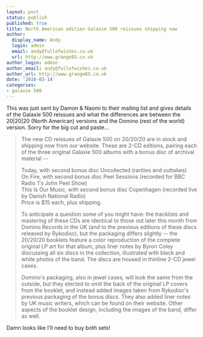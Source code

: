 ```yaml
---
layout: post
status: publish
published: true
title: North American edition Galaxie 500 reissues shipping now
author:
  display_name: Andy
  login: admin
  email: andy@fullofwishes.co.uk
  url: http://www.grange85.co.uk
author_login: admin
author_email: andy@fullofwishes.co.uk
author_url: http://www.grange85.co.uk
date: '2010-03-14'
categories:
- galaxie 500
---
```

<p>This was just sent by Damon & Naomi to their mailing list and gives details of the Galaxie 500 reissues and what the differences are between the 20|20|20 (North American) versions and the Domino (rest of the world) version. Sorry for the big cut and paste...</p>
<blockquote><p>The new CD reissues of Galaxie 500 on 20/20/20 are in stock and shipping now from our website. These are 2-CD editions, pairing each of the three original Galaxie 500 albums with a bonus disc of archival material --</p>
<p>Today, with second bonus disc Uncollected (rarities and outtakes)<br />
On Fire, with second bonus disc Peel Sessions (recorded for BBC Radio 1's John Peel Show)<br />
This Is Our Music, with second bonus disc Copenhagen (recorded live by Danish National Radio)<br />
Price is $15 each, plus shipping.</p>
<p>To anticipate a question some of you might have: the tracklists and mastering of these CDs are identical to those out later this month from Domino Records in the UK (and to the previous editions of these discs released by Rykodisc), but the packaging differs slightly -- the 20/20/20 booklets feature a color reproduction of the complete original LP art for that album, plus liner notes by Byron Coley discussing all six discs in the collection, illustrated with black and white photos of the band. The discs are housed in thinline 2-CD jewel cases.</p>
<p>Domino's packaging, also in jewel cases, will look the same from the outside, but they elected to omit the back of the original LP covers from the booklet, and instead added images taken from Rykodisc's previous packaging of the bonus discs. They also added liner notes by UK music writers, which can be found on their website. Other aspects of the booklet design, including the images of the band, differ as well.</p>
</blockquote>
<p>Damn looks like I'll need to buy both sets!</p>
